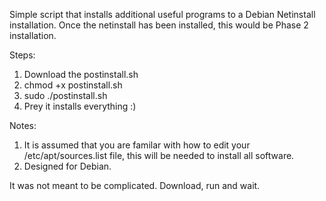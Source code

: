 Simple script that installs additional useful programs to a Debian Netinstall installation.
Once the netinstall has been installed, this would be Phase 2 installation.

Steps:
1. Download the postinstall.sh
2. chmod +x postinstall.sh
3. sudo ./postinstall.sh
4. Prey it installs everything :)

Notes:
1. It is assumed that you are familar with how to edit your /etc/apt/sources.list file, this will be needed to install all software.
2. Designed for Debian.

It was not meant to be complicated. Download, run and wait.
